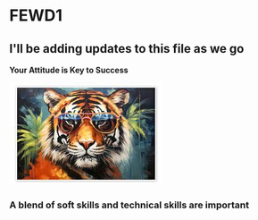 # FEWD1

## I'll be adding updates to this file as we go

**Your Attitude is Key to Success**

![FlowTiger](https://github.com/Flowtiger/FEWD1-EES/blob/main/cool%20tiger%202.jpeg)

### A blend of soft skills and technical skills are important
